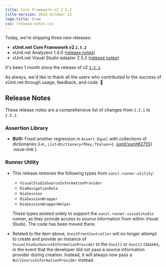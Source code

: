 ```yaml
---
title: Core Framework v2 2.5.2
title-version: 2023 October 12
logo-title: true
css: release-notes.css
---
```


Today, we're shipping three new releases:

* **xUnit.net Core Framework v2 `2.5.2`**
* xUnit.net Analyzers 1.4.0 ([release notes](/releases/analyzers/1.4.0))
* xUnit.net Visual Studio adapter 2.5.3 ([release notes](/releases/visualstudio/2.5.3))

It's been 1 month since the release of v2 [`2.5.1`](/releases/v2/2.5.1).

As always, we'd like to thank all the users who contributed to the success of xUnit.net through usage, feedback, and code. 🎉

## Release Notes

These release notes are a comprehensive list of changes from `2.5.1` to `2.5.2`.

### Assertion Library

* **BUG:** Fixed another regression in `Assert.Equal` with collections of dictionaries (i.e., `List<Dictionary<TKey,TValue>>`). [xunit/xunit#2755](https://github.com/xunit/xunit/issues/2755#issuecomment-1731286288){ .issue-link }

### Runner Utility

* This release removes the following types from `xunit.runner.utility`:

  * `VisualStudioSourceInformationProvider`
  * `DiaNavigationData`
  * `DiaSession`
  * `DiaSessionWrapper`
  * `DiaSessionWrapperHelper`

  These types existed solely to support the `xunit.runner.visualstudio` runner, as they provide access to source information from within Visual Studio. The code has been moved there.

* Related to the item above, `XunitFrontController` will no longer attempt to create and provide an instance of `VisualStudioSourceInformationProvider` to the `Xunit1` or `Xunit2` classes, in the event that the developer did not pass a source information provider during creation. Instead, it will always now pass a `NullSourceInformationProvider` instead.
